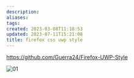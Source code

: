 ```yaml
---
description:
aliases: 
tags: 
created: 2023-03-08T11:18:53
updated: 2023-07-11T15:21:08
title: firefox css uwp style
---
```

https://github.com/Guerra24/Firefox-UWP-Style

![01](https://camo.githubusercontent.com/db30e7011fb234462386445c467d62dc7d749d322666b9c98ac6031a26c98835/68747470733a2f2f73332e67756572726132342e6e65742f70726f6a656374732f66697265666f782d7577702f73637265656e73686f74732f30312e706e67)
